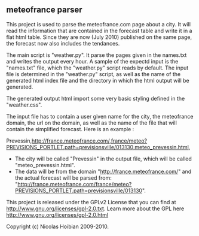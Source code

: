 ## meteofrance parser

This project is used to parse the meteofrance.com page about a city. It will read the information that are contained in the forecast table and write it in a flat html table. Since they are now (July 2010) published on the same page, the forecast now also includes the tendances. 

The main script is "weather.py". It parse the pages given in the names.txt and writes the output every hour.
A sample of the expectd input is the "names.txt" file, which the "weather.py" script reads by default.
The input file is determined in the "weather.py" script, as well as the name of the generated html index file and the directory in which the html output will be generated.

The generated output html import some very basic styling defined in the "weather.css".

The input file has to contain a user given name for the city, the meteofrance domain, the url on the domain, as well as the name of the file that will contain the simplified forecast. Here is an example :

Prevessin,http://france.meteofrance.com/,france/meteo?PREVISIONS_PORTLET.path=previsionsville/013130,meteo_prevessin.html,

- The city will be called "Prevessin" in the output file, which will be called "meteo_prevessin.html". 
- The data will be from the domain "http://france.meteofrance.com/" and the actual forecast will be parsed from: "http://france.meteofrance.com/france/meteo?PREVISIONS_PORTLET.path=previsionsville/013130".

This project is released under the GPLv2 License that you can find at http://www.gnu.org/licenses/gpl-2.0.txt. Learn more about the GPL here http://www.gnu.org/licenses/gpl-2.0.html

Copyright (c) Nicolas Hoibian 2009-2010.
